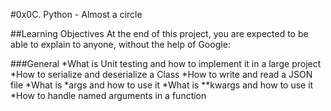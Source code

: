 #0x0C. Python - Almost a circle

##Learning Objectives
At the end of this project, you are expected to be able to explain to anyone, without the help of Google:

###General
*What is Unit testing and how to implement it in a large project
*How to serialize and deserialize a Class
*How to write and read a JSON file
*What is *args and how to use it
*What is **kwargs and how to use it
*How to handle named arguments in a function
